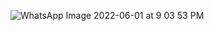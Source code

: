 ![WhatsApp Image 2022-06-01 at 9 03 53 PM](https://user-images.githubusercontent.com/105910992/171983757-261a29d3-d969-4754-95e9-adf75d15e3d0.jpeg)
